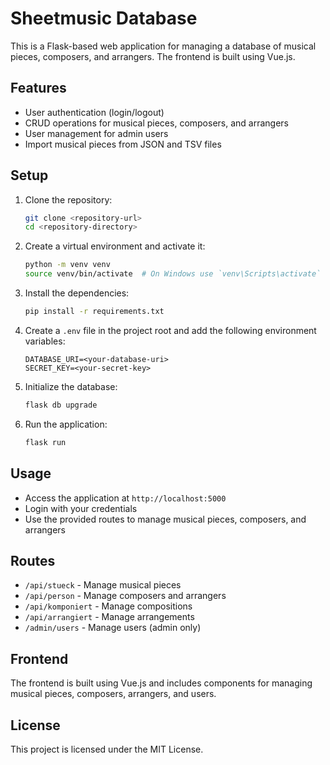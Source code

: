# Sheetmusic Database

This is a Flask-based web application for managing a database of musical pieces, composers, and arrangers. The frontend is built using Vue.js.

## Features

- User authentication (login/logout)
- CRUD operations for musical pieces, composers, and arrangers
- User management for admin users
- Import musical pieces from JSON and TSV files

## Setup

1. Clone the repository:
    ```sh
    git clone <repository-url>
    cd <repository-directory>
    ```

2. Create a virtual environment and activate it:
    ```sh
    python -m venv venv
    source venv/bin/activate  # On Windows use `venv\Scripts\activate`
    ```

3. Install the dependencies:
    ```sh
    pip install -r requirements.txt
    ```

4. Create a `.env` file in the project root and add the following environment variables:
    ```
    DATABASE_URI=<your-database-uri>
    SECRET_KEY=<your-secret-key>
    ```

5. Initialize the database:
    ```sh
    flask db upgrade
    ```

6. Run the application:
    ```sh
    flask run
    ```

## Usage

- Access the application at `http://localhost:5000`
- Login with your credentials
- Use the provided routes to manage musical pieces, composers, and arrangers

## Routes

- `/api/stueck` - Manage musical pieces
- `/api/person` - Manage composers and arrangers
- `/api/komponiert` - Manage compositions
- `/api/arrangiert` - Manage arrangements
- `/admin/users` - Manage users (admin only)

## Frontend

The frontend is built using Vue.js and includes components for managing musical pieces, composers, arrangers, and users.

## License

This project is licensed under the MIT License.
